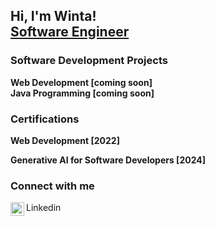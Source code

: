 <h2>Hi, I'm Winta! </br><a href="https://www.linkedin.com/in/winta-bahlibi-95a030250">Software Engineer</a></h2>

<h3>Software Development Projects</h3>
  <b>Web Development [coming soon]</b>
  <br>
  <b>Java Programming [coming soon]</b>

<h3>Certifications</h3>
  <b>Web Development [2022]</b>
  
  <b>Generative AI for Software Developers [2024]</b>
  
<h3>Connect with me</h3>

  Linkedin<img align="left" alt="WintaBahlibi | LinkedIn" width="22px" src="https://cdn.jsdelivr.net/npm/simple-icons@v3/icons/linkedin.svg" />

